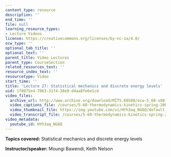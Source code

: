```yaml
---
content_type: resource
description: ''
end_time: ''
file: null
learning_resource_types:
- Lecture Videos
license: https://creativecommons.org/licenses/by-nc-sa/4.0/
ocw_type: ''
optional_tab_title: ''
optional_text: ''
parent_title: Video Lectures
parent_type: CourseSection
related_resources_text: ''
resource_index_text: ''
resourcetype: Video
start_time: ''
title: 'Lecture 27: Statistical mechanics and discrete energy levels'
uid: 1f8075e4-7063-31f4-38e9-d4aa8fe6e1cd
video_files:
  archive_url: http://www.archive.org/download/MIT5.60S08/ocw-5_60-s08-lec27_300k.mp4
  video_captions_file: /courses/5-60-thermodynamics-kinetics-spring-2008/e1d504e88d1b577286029d92fa6b4aeb_HYh3aq_NG8Q.vtt
  video_thumbnail_file: https://img.youtube.com/vi/HYh3aq_NG8Q/default.jpg
  video_transcript_file: /courses/5-60-thermodynamics-kinetics-spring-2008/8f128c37d5fe872b1968b2b579de5f9e_HYh3aq_NG8Q.pdf
video_metadata:
  youtube_id: HYh3aq_NG8Q
---
```


**Topics covered:** Statistical mechanics and discrete energy levels

**Instructor/speaker:** Moungi Bawendi, Keith Nelson

